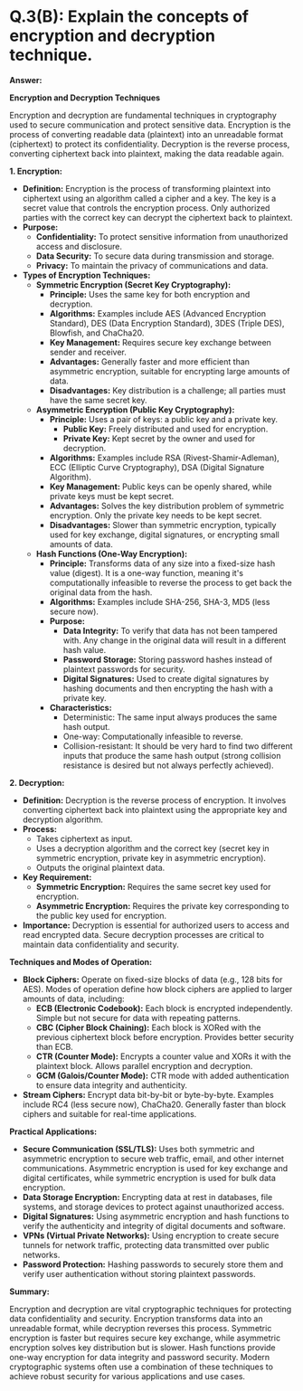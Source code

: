 # Q.3(B): Explain the concepts of encryption and decryption technique.

**Answer:**

**Encryption and Decryption Techniques**

Encryption and decryption are fundamental techniques in cryptography used to secure communication and protect sensitive data. Encryption is the process of converting readable data (plaintext) into an unreadable format (ciphertext) to protect its confidentiality. Decryption is the reverse process, converting ciphertext back into plaintext, making the data readable again.

**1. Encryption:**

*   **Definition:** Encryption is the process of transforming plaintext into ciphertext using an algorithm called a cipher and a key. The key is a secret value that controls the encryption process. Only authorized parties with the correct key can decrypt the ciphertext back to plaintext.
*   **Purpose:**
    *   **Confidentiality:** To protect sensitive information from unauthorized access and disclosure.
    *   **Data Security:** To secure data during transmission and storage.
    *   **Privacy:** To maintain the privacy of communications and data.
*   **Types of Encryption Techniques:**
    *   **Symmetric Encryption (Secret Key Cryptography):**
        *   **Principle:** Uses the same key for both encryption and decryption.
        *   **Algorithms:** Examples include AES (Advanced Encryption Standard), DES (Data Encryption Standard), 3DES (Triple DES), Blowfish, and ChaCha20.
        *   **Key Management:** Requires secure key exchange between sender and receiver.
        *   **Advantages:** Generally faster and more efficient than asymmetric encryption, suitable for encrypting large amounts of data.
        *   **Disadvantages:** Key distribution is a challenge; all parties must have the same secret key.
    *   **Asymmetric Encryption (Public Key Cryptography):**
        *   **Principle:** Uses a pair of keys: a public key and a private key.
            *   **Public Key:** Freely distributed and used for encryption.
            *   **Private Key:** Kept secret by the owner and used for decryption.
        *   **Algorithms:** Examples include RSA (Rivest-Shamir-Adleman), ECC (Elliptic Curve Cryptography), DSA (Digital Signature Algorithm).
        *   **Key Management:** Public keys can be openly shared, while private keys must be kept secret.
        *   **Advantages:** Solves the key distribution problem of symmetric encryption. Only the private key needs to be kept secret.
        *   **Disadvantages:** Slower than symmetric encryption, typically used for key exchange, digital signatures, or encrypting small amounts of data.
    *   **Hash Functions (One-Way Encryption):**
        *   **Principle:** Transforms data of any size into a fixed-size hash value (digest). It is a one-way function, meaning it's computationally infeasible to reverse the process to get back the original data from the hash.
        *   **Algorithms:** Examples include SHA-256, SHA-3, MD5 (less secure now).
        *   **Purpose:**
            *   **Data Integrity:** To verify that data has not been tampered with. Any change in the original data will result in a different hash value.
            *   **Password Storage:** Storing password hashes instead of plaintext passwords for security.
            *   **Digital Signatures:** Used to create digital signatures by hashing documents and then encrypting the hash with a private key.
        *   **Characteristics:**
            *   Deterministic: The same input always produces the same hash output.
            *   One-way: Computationally infeasible to reverse.
            *   Collision-resistant: It should be very hard to find two different inputs that produce the same hash output (strong collision resistance is desired but not always perfectly achieved).

**2. Decryption:**

*   **Definition:** Decryption is the reverse process of encryption. It involves converting ciphertext back into plaintext using the appropriate key and decryption algorithm.
*   **Process:**
    *   Takes ciphertext as input.
    *   Uses a decryption algorithm and the correct key (secret key in symmetric encryption, private key in asymmetric encryption).
    *   Outputs the original plaintext data.
*   **Key Requirement:**
    *   **Symmetric Encryption:** Requires the same secret key used for encryption.
    *   **Asymmetric Encryption:** Requires the private key corresponding to the public key used for encryption.
*   **Importance:** Decryption is essential for authorized users to access and read encrypted data. Secure decryption processes are critical to maintain data confidentiality and security.

**Techniques and Modes of Operation:**

*   **Block Ciphers:** Operate on fixed-size blocks of data (e.g., 128 bits for AES). Modes of operation define how block ciphers are applied to larger amounts of data, including:
    *   **ECB (Electronic Codebook):** Each block is encrypted independently. Simple but not secure for data with repeating patterns.
    *   **CBC (Cipher Block Chaining):** Each block is XORed with the previous ciphertext block before encryption. Provides better security than ECB.
    *   **CTR (Counter Mode):** Encrypts a counter value and XORs it with the plaintext block. Allows parallel encryption and decryption.
    *   **GCM (Galois/Counter Mode):** CTR mode with added authentication to ensure data integrity and authenticity.
*   **Stream Ciphers:** Encrypt data bit-by-bit or byte-by-byte. Examples include RC4 (less secure now), ChaCha20. Generally faster than block ciphers and suitable for real-time applications.

**Practical Applications:**

*   **Secure Communication (SSL/TLS):** Uses both symmetric and asymmetric encryption to secure web traffic, email, and other internet communications. Asymmetric encryption is used for key exchange and digital certificates, while symmetric encryption is used for bulk data encryption.
*   **Data Storage Encryption:** Encrypting data at rest in databases, file systems, and storage devices to protect against unauthorized access.
*   **Digital Signatures:** Using asymmetric encryption and hash functions to verify the authenticity and integrity of digital documents and software.
*   **VPNs (Virtual Private Networks):** Using encryption to create secure tunnels for network traffic, protecting data transmitted over public networks.
*   **Password Protection:** Hashing passwords to securely store them and verify user authentication without storing plaintext passwords.

**Summary:**

Encryption and decryption are vital cryptographic techniques for protecting data confidentiality and security. Encryption transforms data into an unreadable format, while decryption reverses this process. Symmetric encryption is faster but requires secure key exchange, while asymmetric encryption solves key distribution but is slower. Hash functions provide one-way encryption for data integrity and password security. Modern cryptographic systems often use a combination of these techniques to achieve robust security for various applications and use cases.